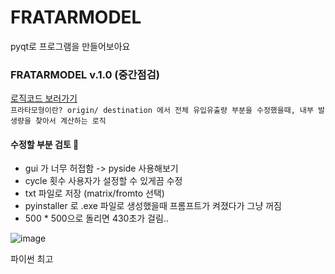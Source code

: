 # FRATARMODEL
pyqt로 프로그램을 만들어보아요

### FRATARMODEL v.1.0 (중간점검)
[로직코드 보러가기](https://github.com/7rohj/FRATARMODEL/blob/main/%ED%94%84%EB%9D%BC%ED%83%80%EB%82%B4%EB%B6%80%EC%BD%94%EB%93%9C%20230526.ipynb/) </br>
`프라타모형이란? origin/ destination 에서 전체 유입유출량 부분을 수정했을때, 내부 발생량을 찾아서 계산하는 로직`

#### 수정할 부분 검토 🤔
- gui 가 너무 허접함 -> pyside 사용해보기
- cycle 횟수 사용자가 설정할 수 있게끔 수정
- txt 파일로 저장 (matrix/fromto 선택)
- pyinstaller 로 .exe 파일로 생성했을때 프롬프트가 켜졌다가 그냥 꺼짐
- 500 * 500으로 돌리면 430초가 걸림..


![image](https://github.com/7rohj/FRATARMODEL/assets/99319638/4affe1fe-50c6-413e-b59e-f808992c851f)

파이썬 최고
